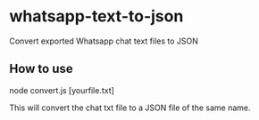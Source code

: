 # whatsapp-text-to-json
Convert exported Whatsapp chat text files to JSON

## How to use
node convert.js [yourfile.txt]

This will convert the chat txt file to a JSON file of the same name.
